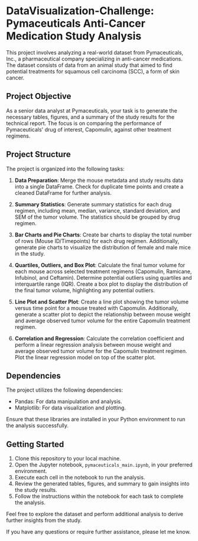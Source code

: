 # DataVisualization-Challenge: Pymaceuticals Anti-Cancer Medication Study Analysis

This project involves analyzing a real-world dataset from Pymaceuticals, Inc., a pharmaceutical company specializing in anti-cancer medications. The dataset consists of data from an animal study that aimed to find potential treatments for squamous cell carcinoma (SCC), a form of skin cancer.

## Project Objective

As a senior data analyst at Pymaceuticals, your task is to generate the necessary tables, figures, and a summary of the study results for the technical report. The focus is on comparing the performance of Pymaceuticals' drug of interest, Capomulin, against other treatment regimens.

## Project Structure

The project is organized into the following tasks:

1. **Data Preparation**: Merge the mouse metadata and study results data into a single DataFrame. Check for duplicate time points and create a cleaned DataFrame for further analysis.

2. **Summary Statistics**: Generate summary statistics for each drug regimen, including mean, median, variance, standard deviation, and SEM of the tumor volume. The statistics should be grouped by drug regimen.

3. **Bar Charts and Pie Charts**: Create bar charts to display the total number of rows (Mouse ID/Timepoints) for each drug regimen. Additionally, generate pie charts to visualize the distribution of female and male mice in the study.

4. **Quartiles, Outliers, and Box Plot**: Calculate the final tumor volume for each mouse across selected treatment regimens (Capomulin, Ramicane, Infubinol, and Ceftamin). Determine potential outliers using quartiles and interquartile range (IQR). Create a box plot to display the distribution of the final tumor volume, highlighting any potential outliers.

5. **Line Plot and Scatter Plot**: Create a line plot showing the tumor volume versus time point for a mouse treated with Capomulin. Additionally, generate a scatter plot to depict the relationship between mouse weight and average observed tumor volume for the entire Capomulin treatment regimen.

6. **Correlation and Regression**: Calculate the correlation coefficient and perform a linear regression analysis between mouse weight and average observed tumor volume for the Capomulin treatment regimen. Plot the linear regression model on top of the scatter plot.

## Dependencies

The project utilizes the following dependencies:

- Pandas: For data manipulation and analysis.
- Matplotlib: For data visualization and plotting.

Ensure that these libraries are installed in your Python environment to run the analysis successfully.

## Getting Started

1. Clone this repository to your local machine.
2. Open the Jupyter notebook, `pymaceuticals_main.ipynb`, in your preferred environment.
3. Execute each cell in the notebook to run the analysis.
4. Review the generated tables, figures, and summary to gain insights into the study results.
5. Follow the instructions within the notebook for each task to complete the analysis.

Feel free to explore the dataset and perform additional analysis to derive further insights from the study.

If you have any questions or require further assistance, please let me know.
